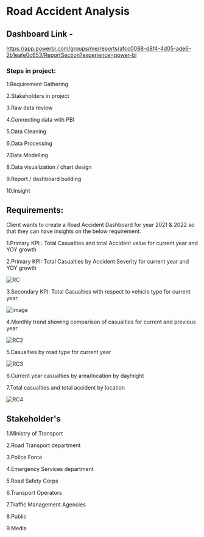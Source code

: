 
# Road Accident Analysis

## Dashboard Link -
 https://app.powerbi.com/groups/me/reports/afcc0088-d8f4-4d05-ade6-2b1eafe0c653/ReportSection?experience=power-bi

### Steps in project:

1.Requirement Gathering

2.Stakeholders in project

3.Raw data review

4.Connecting data with PBI

5.Data Cleaning

6.Data Processing

7.Data Modelling

8.Data visualization / chart design

9.Report / dashboard building

10.Insight

## Requirements:

Client wants to create a Road Accident Dashboard for year 2021 & 2022 so that they can have insights on the below requirement.

1.Primary KPI : Total Casualties and total Accident value for current year and YOY growth

2.Primary KPI: Total Casualties by Accident Severity for current year and YOY growth

![RC](https://github.com/NikitaBhute18/PowerBI--Road-Accident/assets/173534395/7d7d6759-8ec5-4dbd-9953-1aeb54f5442e)


3.Secondary KPI: Total Casualties with respect to vehicle type for current year

![image](https://github.com/NikitaBhute18/PowerBI--Road-Accident/assets/173534395/f2049a42-373f-417a-9e24-38bcd704bd48)


4.Monthly trend showing comparison of casualties for current and previous year

![RC2](https://github.com/NikitaBhute18/PowerBI--Road-Accident/assets/173534395/79128118-2602-4fb7-bf1c-55c897dfadfd)

5.Casualties by road type for current year

![RC3](https://github.com/NikitaBhute18/PowerBI--Road-Accident/assets/173534395/d93d1411-56a8-40c9-805b-3767fa21adf5)


6.Current year casualties by area/location by day/night

7.Total casualties and total accident by location

![RC4](https://github.com/NikitaBhute18/PowerBI--Road-Accident/assets/173534395/37fb5b1e-68e9-4a5d-9a0a-98bafbf1b9d4)


## Stakeholder's

1.Ministry of Transport

2.Road Transport department

3.Police Force

4.Emergency Services department

5.Road Safety Corps

6.Transport Operators

7.Traffic Management Agencies

8.Public

9.Media
